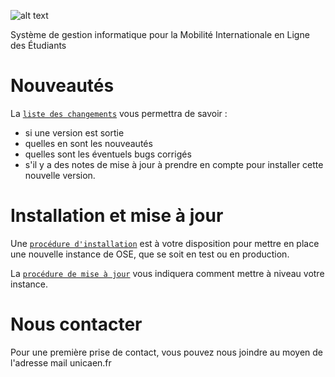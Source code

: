 ![alt text](https://smile.unicaen.fr/wp-content/uploads/sites/28/2022/06/logo_smile.png)

Système de gestion informatique pour la Mobilité Internationale en Ligne des Étudiants

# Nouveautés

La [`liste des changements`](CHANGELOG.md) vous permettra de savoir : 
- si une version est sortie
- quelles en sont les nouveautés
- quelles sont les éventuels bugs corrigés
- s'il y a des notes de mise à jour à prendre en compte pour installer cette nouvelle version.

# Installation et mise à jour

Une [`procédure d'installation`](INSTALL.md) est à votre disposition pour mettre en place une nouvelle instance de OSE, que se soit en test ou en production.

La [`procédure de mise à jour`](UPDATE.md) vous indiquera comment mettre à niveau votre instance.


# Nous contacter
Pour une première prise de contact, vous pouvez nous joindre au moyen de l'adresse mail unicaen.fr